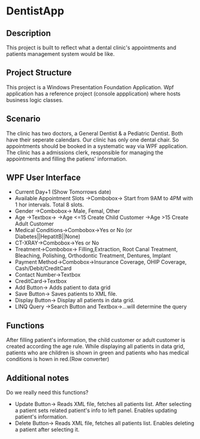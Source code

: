 # DentistApp

## Description
This project is built to reflect what a dental clinic's appointments and patients management system would be like.

## Project Structure
This project is a Windows Presentation Foundation Application. Wpf application has a reference project (console appplication) where hosts business logic classes.

## Scenario
The clinic has two doctors, a General Dentist & a Pediatric Dentist. Both have their seperate calendars. Our clinic has only one dental chair. So appointments should be booked in a systematic way via WPF application. The clinic has a admissions clerk, responsible for managing the appointments and filling the patiens' information.

## WPF User Interface
- Current Day+1 (Show Tomorrows date)
- Available Appointment Slots ->Combobox-> Start from 9AM to 4PM with 1 hor intervals. Total 8 slots.
- Gender ->Combobox-> Male, Femal, Other
- Age ->Textbox-> 
      ->Age <=15 Create Child Customer
      ->Age >15  Create Adult Customer
- Medical Conditions->Combobox->Yes or No (or Diabetes||HepatitB||None)
- CT-XRAY->Combobox->Yes or No
- Treatment->Combobox-> Filling,Extraction, Root Canal Treatment, Bleaching, Polishing, Orthodontic Treatment, Dentures, Implant
- Payment Method->Combobox->Insurance Coverage, OHIP Coverage, Cash/Debit/CreditCard
- Contact Number->Textbox
- CreditCard->Textbox
- Add Button-> Adds patient to data grid
- Save Button-> Saves patients to XML file.
- Display Button-> Display all patients in data grid.
- LINQ Query ->Search Button and Textbox->...will determine the query

##  Functions
After filling patient's information, the child customer or adult customer is created according the age rule.
While displaying all patients in data grid, patients who are children is shown in green and patients who has medical conditions is hown in red.(Row converter)


## Additional notes
Do we really need this functions?
- Update Button-> Reads XML file, fetches all patients list. After selecting a patient sets related patient's info to left panel. Enables updating patient's information.
- Delete Button-> Reads XML file, fetches all patients list. Enables deleting a patient after selecting it.

